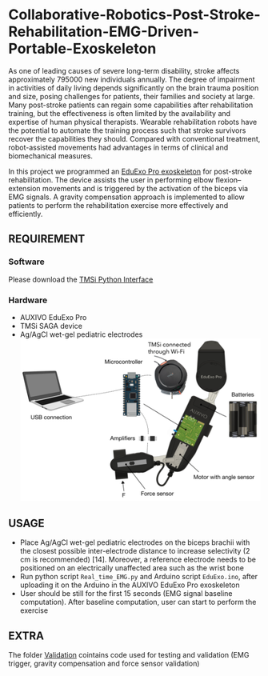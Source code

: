 # Collaborative-Robotics-Post-Stroke-Rehabilitation-EMG-Driven-Portable-Exoskeleton

As one of leading causes of severe long-term disability, stroke affects approximately 795000 new individuals annually. The degree of impairment in activities of daily living depends significantly on the brain trauma position and size, posing challenges for patients, their families and society at large. Many post-stroke patients can regain some capabilities after rehabilitation training, but the effectiveness is often limited by the availability and expertise of human physical therapists. Wearable rehabilitation robots have the potential to automate the training process such that stroke survivors recover the capabilities they should. Compared with conventional treatment, robot-assisted movements had advantages in terms of clinical and biomechanical measures.

In this project we programmed an [EduExo Pro exoskeleton](https://www.auxivo.com/eduexo-pro) for post-stroke rehabilitation. The device assists the user in performing elbow flexion–extension movements and is triggered by the activation of the biceps via EMG signals. A gravity compensation approach is implemented to allow patients to perform the rehabilitation exercise more effectively and efficiently.

## REQUIREMENT

### Software
Please download the [TMSi Python Interface](https://gitlab.com/tmsi/tmsi-python-interface)
### Hardware
- AUXIVO EduExo Pro
- TMSi SAGA device 
- Ag/AgCl wet-gel pediatric electrodes
![Hardware](Hardware.png)
## USAGE

- Place Ag/AgCl wet-gel pediatric electrodes on the biceps brachii with the closest possible inter-electrode distance to increase selectivity (2 cm is recommended) [14]. Moreover, a reference electrode needs to be positioned on an electrically unaffected area such as the wrist bone 
- Run python script ```Real_time_EMG.py``` and Arduino script ```EduExo.ino```, after uploading it on the Arduino in the AUXIVO EduExo Pro exoskeleton
- User should be still for the first 15 seconds (EMG signal baseline computation). After baseline computation, user can start to perform the exercise

## EXTRA
The folder [Validation](Codes/Validation) cointains code used for testing and validation (EMG trigger, gravity compensation and force sensor validation) 



